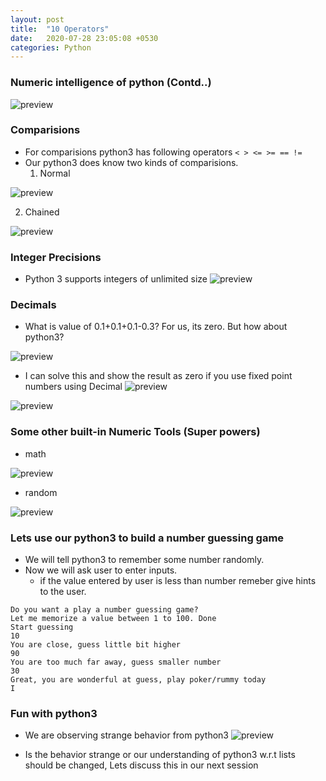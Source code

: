 ```yaml
---
layout: post
title:  "10 Operators"
date:   2020-07-28 23:05:08 +0530
categories: Python
---
```

### Numeric intelligence of python (Contd..)
![preview](../../../../assets/python19.png)

### Comparisions
* For comparisions python3 has following operators ```< > <= >= == !=```
* Our python3 does know two kinds of comparisions.
  1. Normal

![preview](../../../../assets/python28.png)

  2. Chained

![preview](../../../../assets/python29.png)


### Integer Precisions
* Python 3 supports integers of unlimited size
![preview](../../../../assets/python30.png)

### Decimals
* What is value of 0.1+0.1+0.1-0.3? For us, its zero. But how about python3?

![preview](../../../../assets/python31.png)

* I can solve this and show the result as zero if you use fixed point numbers using Decimal
![preview](../../../../assets/python32.png)

![preview](../../../../assets/python33.png)

### Some other built-in Numeric Tools (Super powers)
* math

![preview](../../../../assets/python34.png)

* random

![preview](../../../../assets/python35.png)

### Lets use our python3 to build a number guessing game
* We will tell python3 to remember some number randomly.
* Now we will ask user to enter inputs.
  * if the value entered by user is less than number remeber give hints to the user.
```
Do you want a play a number guessing game?
Let me memorize a value between 1 to 100. Done
Start guessing
10
You are close, guess little bit higher
90
You are too much far away, guess smaller number
30
Great, you are wonderful at guess, play poker/rummy today
I 
```

### Fun with python3
* We are observing strange behavior from python3
![preview](../../../../assets/python36.png)

* Is the behavior strange or our understanding of python3 w.r.t lists should be changed, Lets discuss this in our next session